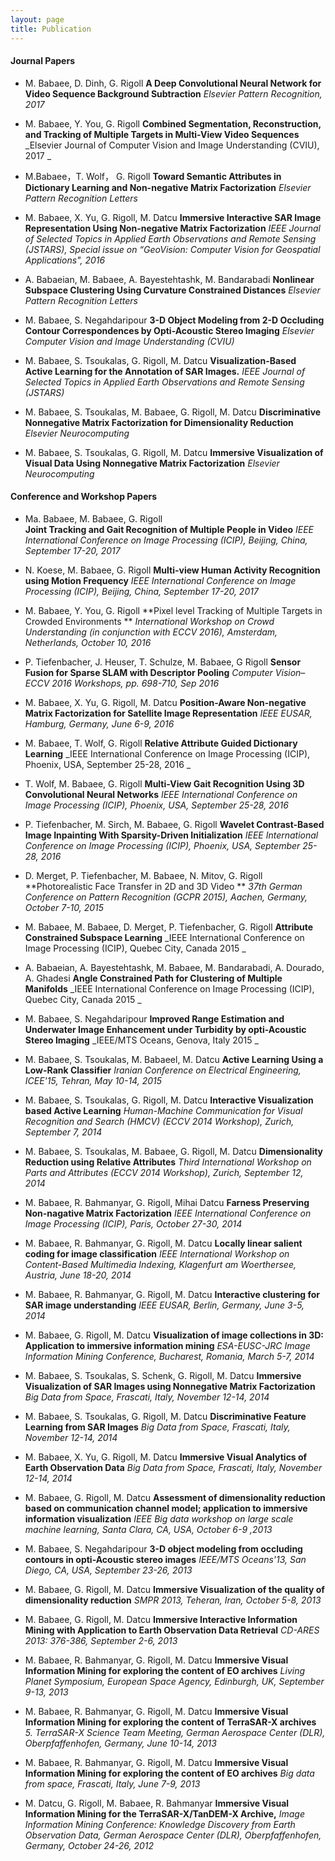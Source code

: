 ```yaml
---
layout: page
title: Publication
---
```



#### Journal Papers
* M. Babaee, D. Dinh, G. Rigoll 
**A Deep Convolutional Neural Network for Video Sequence Background Subtraction**
_Elsevier Pattern Recognition, 2017_  

* M. Babaee, Y. You, G. Rigoll 
**Combined Segmentation, Reconstruction, and Tracking of Multiple Targets in Multi-View Video Sequences**
_Elsevier Journal of Computer Vision and Image Understanding (CVIU), 2017 _ 

* M.Babaee，T. Wolf， G. Rigoll
**Toward Semantic Attributes in Dictionary Learning and Non-negative Matrix Factorization**
_Elsevier Pattern Recognition Letters_ 

* M. Babaee, X. Yu, G. Rigoll, M. Datcu 
**Immersive Interactive SAR Image Representation Using Non-negative Matrix Factorization** 
_IEEE Journal of Selected Topics in Applied Earth Observations and Remote Sensing (JSTARS), Special issue on “GeoVision: Computer Vision for Geospatial Applications", 2016_ 

* A. Babaeian, M. Babaee, A. Bayestehtashk, M. Bandarabadi
**Nonlinear Subspace Clustering Using Curvature Constrained Distances**
_Elsevier Pattern Recognition Letters_ 

* M. Babaee, S. Negahdaripour
**3-D Object Modeling from 2-D Occluding Contour Correspondences by Opti-Acoustic Stereo Imaging** 
_Elsevier Computer Vision and Image Understanding (CVIU)_ 

* M. Babaee, S. Tsoukalas, G. Rigoll, M. Datcu 
**Visualization-Based Active Learning for the Annotation of SAR Images.** 
_IEEE Journal of Selected Topics in Applied Earth Observations and Remote Sensing (JSTARS)_ 

* M. Babaee, S. Tsoukalas, M. Babaee, G. Rigoll, M. Datcu 
**Discriminative Nonnegative Matrix Factorization for Dimensionality Reduction** 
_Elsevier Neurocomputing_ 

* M. Babaee, S. Tsoukalas, G. Rigoll, M. Datcu 
**Immersive Visualization of Visual Data Using Nonnegative Matrix Factorization** 
_Elsevier Neurocomputing_ 

#### Conference and Workshop Papers 

* Ma. Babaee, M. Babaee, G. Rigoll  
**Joint Tracking and Gait Recognition of Multiple People in Video** 
_IEEE International Conference on Image Processing (ICIP), Beijing, China, September 17-20, 2017_ 

* N. Koese, M. Babaee, G. Rigoll 
**Multi-view Human Activity Recognition using Motion Frequency** 
_IEEE International Conference on Image Processing (ICIP), Beijing, China, September 17-20, 2017_ 

* M. Babaee, Y. You, G. Rigoll 
**Pixel level Tracking of Multiple Targets in Crowded Environments ** 
_International Workshop on Crowd Understanding (in conjunction with ECCV 2016), Amsterdam, Netherlands, October 10, 2016_ 

* P. Tiefenbacher, J. Heuser, T. Schulze, M. Babaee, G Rigoll 
**Sensor Fusion for Sparse SLAM with Descriptor Pooling** 
_Computer Vision–ECCV 2016 Workshops, pp. 698-710, Sep 2016_ 

* M. Babaee, X. Yu, G. Rigoll, M. Datcu
**Position-Aware Non-negative Matrix Factorization for Satellite Image Representation**
_IEEE EUSAR, Hamburg, Germany, June 6-9, 2016_ 
* M. Babaee, T. Wolf, G. Rigoll 
**Relative Attribute Guided Dictionary Learning**
_IEEE International Conference on Image Processing (ICIP), Phoenix, USA, September 25-28, 2016 _ 
* T. Wolf, M. Babaee, G. Rigoll 
**Multi-View Gait Recognition Using 3D Convolutional Neural Networks** 
_IEEE International Conference on Image Processing (ICIP), Phoenix, USA, September 25-28, 2016_ 
* P. Tiefenbacher, M. Sirch, M. Babaee, G. Rigoll 
**Wavelet Contrast-Based Image Inpainting With Sparsity-Driven Initialization** 
_IEEE International Conference on Image Processing (ICIP), Phoenix, USA, September 25-28, 2016_ 
* D. Merget, P. Tiefenbacher, M. Babaee, N. Mitov, G. Rigoll 
**Photorealistic Face Transfer in 2D and 3D Video **
_37th German Conference on Pattern Recognition (GCPR 2015), Aachen, Germany, October 7-10, 2015_ 
* M. Babaee, M. Babaee, D. Merget, P. Tiefenbacher, G. Rigoll
**Attribute Constrained Subspace Learning**
_IEEE International Conference on Image Processing (ICIP), Quebec City, Canada 2015 _ 
* A. Babaeian, A. Bayestehtashk, M. Babaee, M. Bandarabadi, A. Dourado, A. Ghadesi 
**Angle Constrained Path for Clustering of Multiple Manifolds**
_IEEE International Conference on Image Processing (ICIP), Quebec City, Canada 2015 _ 
* M.  Babaee, S. Negahdaripour 
**Improved Range Estimation and Underwater Image Enhancement under Turbidity by opti-Acoustic Stereo Imaging** 
_IEEE/MTS Oceans, Genova, Italy 2015 _ 
* M. Babaee, S. Tsoukalas, M. Babaeel, M. Datcu 
**Active Learning Using a Low-Rank Classifier** 
_Iranian Conference on Electrical Engineering, ICEE'15, Tehran, May 10-14, 2015_ 
* M. Babaee, S. Tsoukalas, G. Rigoll, M. Datcu 
**Interactive Visualization based Active Learning** 
_Human-Machine Communication for Visual Recognition and Search (HMCV) (ECCV 2014 Workshop), Zurich, September 7, 2014_ 
* M. Babaee, S. Tsoukalas, M. Babaee, G. Rigoll, M. Datcu 
**Dimensionality Reduction using Relative Attributes** 
_Third International Workshop on Parts and Attributes (ECCV 2014 Workshop), Zurich, September 12, 2014_ 
* M. Babaee, R. Bahmanyar, G. Rigoll, Mihai Datcu 
**Farness Preserving Non-nagative Matrix Factorization** 
_IEEE International Conference on Image Processing (ICIP), Paris, October 27-30, 2014_ 
* M. Babaee, R. Bahmanyar, G. Rigoll, M. Datcu 
**Locally linear salient coding for image classification** 
_IEEE International Workshop on Content-Based Multimedia Indexing, Klagenfurt am Woerthersee, Austria, June 18-20, 2014_ 
* M. Babaee, R. Bahmanyar, G. Rigoll, M. Datcu 
**Interactive clustering for SAR image understanding** 
_IEEE EUSAR, Berlin, Germany, June 3-5, 2014_ 
* M. Babaee, G. Rigoll, M. Datcu 
**Visualization of image collections in 3D: Application to immersive information mining** 
_ESA-EUSC-JRC Image Information Mining Conference, Bucharest, Romania, March 5-7, 2014_ 
* M. Babaee, S. Tsoukalas, S. Schenk, G. Rigoll, M. Datcu 
**Immersive Visualization of SAR Images using Nonnegative Matrix Factorization** 
_Big Data from Space, Frascati, Italy, November 12-14, 2014_ 
* M. Babaee, S. Tsoukalas, G. Rigoll, M. Datcu 
**Discriminative Feature Learning from SAR Images** 
_Big Data from Space, Frascati, Italy, November 12-14, 2014_ 
* M. Babaee, X. Yu, G. Rigoll, M. Datcu 
**Immersive Visual Analytics of Earth Observation Data** 
_Big Data from Space, Frascati, Italy, November 12-14, 2014_ 
* M. Babaee, G. Rigoll, M. Datcu 
**Assessment of dimensionality reduction based on communication channel model; application to immersive information visualization** 
_IEEE Big data workshop on large scale machine learning, Santa Clara, CA, USA, October 6-9 ,2013_ 
* M. Babaee, S. Negahdaripour 
**3-D object modeling from occluding contours in opti-Acoustic stereo images** 
_IEEE/MTS Oceans'13, San Diego, CA, USA, September 23-26, 2013_ 
* M. Babaee, G. Rigoll, M. Datcu 
**Immersive Visualization of the quality of dimensionality reduction** 
_SMPR 2013, Teheran, Iran, October 5-8, 2013_ 
* M. Babaee, G. Rigoll, M. Datcu 
**Immersive Interactive Information Mining with Application to Earth Observation Data Retrieval** 
_CD-ARES 2013: 376-386, September 2-6, 2013_ 
* M. Babaee, R. Bahmanyar, G. Rigoll, M. Datcu 
**Immersive Visual Information Mining for exploring the content of EO archives** 
_Living Planet Symposium, European Space Agency, Edinburgh, UK, September 9-13, 2013_ 
* M. Babaee, R. Bahmanyar, G. Rigoll, M. Datcu 
**Immersive Visual Information Mining for exploring the content of TerraSAR-X archives** 
_5\. TerraSAR-X Science Team Meeting, German Aerospace Center (DLR), Oberpfaffenhofen, Germany, June 10-14, 2013_ 
* M. Babaee, R. Bahmanyar, G. Rigoll, M. Datcu 
**Immersive Visual Information Mining for exploring the content of EO archives** 
_Big data from space, Frascati, Italy, June 7-9, 2013_ 
* M. Datcu, G. Rigoll, M. Babaee, R. Bahmanyar 
**Immersive Visual Information Mining for the TerraSAR-X/TanDEM-X Archive,** 
_Image Information Mining Conference: Knowledge Discovery from Earth Observation Data, German Aerospace Center (DLR), Oberpfaffenhofen, Germany, October 24-26, 2012_

